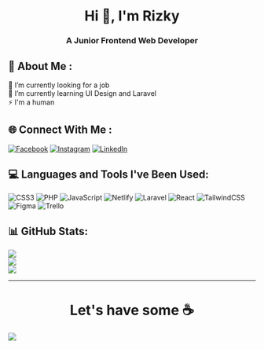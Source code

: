 
<h1 align="center">Hi 👋, I'm Rizky</h1>
<h3 align="center"> A Junior Frontend Web Developer</h3>

## 💫 About Me :
🔭 I’m currently looking for a job<br>
🌱 I’m currently learning UI Design and Laravel<br>
⚡ I'm a human<br>


## 🌐 Connect With Me :
[![Facebook](https://img.shields.io/badge/Facebook-%231877F2.svg?logo=Facebook&logoColor=white)](https://facebook.com/achmad.rizky.5076) [![Instagram](https://img.shields.io/badge/Instagram-%23E4405F.svg?logo=Instagram&logoColor=white)](https://instagram.com/ach_riz) [![LinkedIn](https://img.shields.io/badge/LinkedIn-%230077B5.svg?logo=linkedin&logoColor=white)](https://linkedin.com/in/achrz) 

## 💻 Languages and Tools I've Been Used:
![CSS3](https://img.shields.io/badge/css3-%231572B6.svg?style=for-the-badge&logo=css3&logoColor=white) ![PHP](https://img.shields.io/badge/php-%23777BB4.svg?style=for-the-badge&logo=php&logoColor=white) ![JavaScript](https://img.shields.io/badge/javascript-%23323330.svg?style=for-the-badge&logo=javascript&logoColor=%23F7DF1E) ![Netlify](https://img.shields.io/badge/netlify-%23000000.svg?style=for-the-badge&logo=netlify&logoColor=#00C7B7) ![Laravel](https://img.shields.io/badge/laravel-%23FF2D20.svg?style=for-the-badge&logo=laravel&logoColor=white) ![React](https://img.shields.io/badge/react-%2320232a.svg?style=for-the-badge&logo=react&logoColor=%2361DAFB) ![TailwindCSS](https://img.shields.io/badge/tailwindcss-%2338B2AC.svg?style=for-the-badge&logo=tailwind-css&logoColor=white) 	![Figma](https://img.shields.io/badge/figma-%23F24E1E.svg?style=for-the-badge&logo=figma&logoColor=white) ![Trello](https://img.shields.io/badge/Trello-%23026AA7.svg?style=for-the-badge&logo=Trello&logoColor=white)
## 📊 GitHub Stats:
![](https://github-readme-stats.vercel.app/api?username=achrz&theme=default&hide_border=false&include_all_commits=true&count_private=false)<br/>
![](https://github-readme-streak-stats.herokuapp.com/?user=achrz&theme=default&hide_border=false)<br/>
![](https://github-readme-stats.vercel.app/api/top-langs/?username=achrz&theme=default&hide_border=false&include_all_commits=true&count_private=false&layout=compact)

---

<h1 align="center">Let's have some ☕<br></h1>

[![](https://visitcount.itsvg.in/api?id=achrz&icon=0&color=0)](https://visitcount.itsvg.in)



<!-- ProuRM ( https://gprm.itsvg.in ) -->
